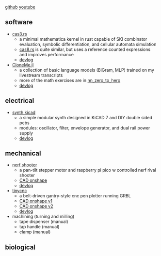[github](https://github.com/anandijain)
[youtube](https://youtube.com/@the_runofff)

## software
- [cas3.rs](https://github.com/anandijain/cas3.rs)
    - a minimal mathematica kernel in rust capable of SKI combinator evaluation, symbolic differentiation, and cellular automata simulation
    - [cas8.rs](https://github.com/anandijain/cas8.rs) is quite similar, but uses a reference counted expressions and improves performance
    - [devlog](https://youtube.com/playlist?list=PL79kqjVnD2EOBvsTiCQqX0ZAwx9AKiA_w&si=V1xus8Q8reJ_7RS-)
- [CloneMe.jl](https://github.com/anandijain/CloneMe.jl)
    - a collection of basic language models (BiGram, MLP) trained on my livestream transcripts
    - more of the math exercises are in [nn_zero_to_hero](https://github.com/anandijain/nn_zero_to_hero)
    - [devlog](https://www.youtube.com/playlist?list=PL79kqjVnD2EOZ05YOBYYBPaAKY2bqdIXa)

## electrical
- [synth.kicad](https://github.com/anandijain/synth.kicad) 
    - a simple modular synth designed in KiCAD 7 and DIY double sided pcbs
    - modules: oscillator, filter, envelope generator, and dual rail power supply 
    - [devlog](https://www.youtube.com/playlist?list=PL79kqjVnD2ENdJDDSTUD3ZMdZPhVVu8yw)

## mechanical
- [nerf shooter](https://github.com/anandijain/fusion-models)
    - a pan-tilt stepper motor and raspberry pi pico w controlled nerf rival shooter
    - [CAD onshape](https://cad.onshape.com/documents/92c07f0cdc903565dc9f8a19/w/1aa9f471de9b453b1ac79eb7/e/1c0f5f5b5e23c77d4690f9ef) 
    - [devlog](https://www.youtube.com/playlist?list=PL79kqjVnD2EMhZXXFS4cYj77GHqt-j0AB)
- [tinycnc](https://github.com/anandijain/tinycnc)
    - a belt-driven gantry-style cnc pen plotter running GRBL
    - [CAD onshape v1](https://cad.onshape.com/documents/f0edc675ec6e7dd579a916ba/w/8ae7a773a962de3b1e73e6d8/e/3e3c9c496871ec22171a7cd4)
    - [CAD onshape v2](https://cad.onshape.com/documents/ccceb04a82170118997b362b/w/31ab41bc544e32196458eeba/e/11e34163ec09ffa5ecc34a18)
    - [devlog](https://www.youtube.com/playlist?list=PL79kqjVnD2EPVIWg-ihbN_tPdFki3OzMf)
- machining (turning and milling)
    - tape dispenser (manual)
    - tap handle (manual)
    - clamp (manual)

## biological
